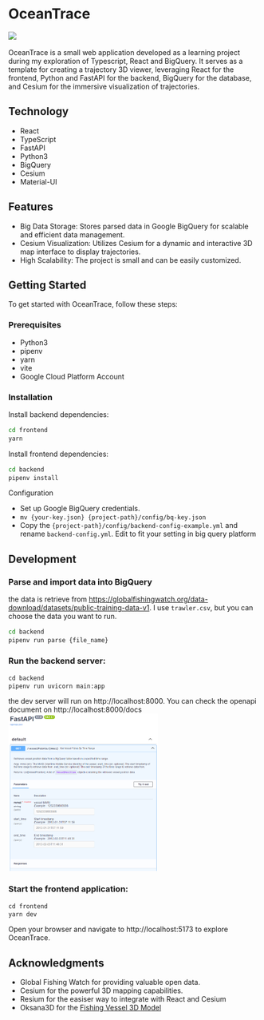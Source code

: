 # OceanTrace
<img src='https://github.com/shawn1251/OceanTrace/blob/main/demo/demo.gif?raw=true'>

OceanTrace is a small web application developed as a learning project during my exploration of Typescript, React and BigQuery. It serves as a template for creating a trajectory 3D viewer, leveraging React for the frontend, Python and FastAPI for the backend, BigQuery for the database, and Cesium for the immersive visualization of trajectories.


## Technology
* React
* TypeScript
* FastAPI
* Python3
* BigQuery
* Cesium
* Material-UI

## Features
* Big Data Storage: Stores parsed data in Google BigQuery for scalable and efficient data management.
* Cesium Visualization: Utilizes Cesium for a dynamic and interactive 3D map interface to display trajectories.
* High Scalability: The project is small and can be easily customized.


## Getting Started
To get started with OceanTrace, follow these steps:

### Prerequisites
* Python3
* pipenv
* yarn
* vite
* Google Cloud Platform Account

### Installation
Install backend dependencies:

```bash
cd frontend
yarn
```

Install frontend dependencies:

```bash
cd backend
pipenv install
```

Configuration
* Set up Google BigQuery credentials.
* `mv {your-key.json} {project-path}/config/bq-key.json`
* Copy the `{project-path}/config/backend-config-example.yml` and rename `backend-config.yml`. Edit to fit your setting in big query platform


## Development

### Parse and import data into BigQuery
the data is retrieve from https://globalfishingwatch.org/data-download/datasets/public-training-data-v1. I use `trawler.csv`, but you can choose the data you want to run.
```bash
cd backend
pipenv run parse {file_name}
```

### Run the backend server:

```
cd backend
pipenv run uvicorn main:app
```
the dev server will run on http://localhost:8000. You can check the openapi document on http://localhost:8000/docs
<img src='https://github.com/shawn1251/OceanTrace/blob/main/demo/api.png' width='300'>


### Start the frontend application:

```
cd frontend
yarn dev
```
Open your browser and navigate to http://localhost:5173 to explore OceanTrace.


## Acknowledgments
* Global Fishing Watch for providing valuable open data.
* Cesium for the powerful 3D mapping capabilities.
* Resium for the easiser way to integrate with React and Cesium
* Oksana3D for the [Fishing Vessel 3D Model](https://rigmodels.com/model.php?view=Fishing_Vessel-3d-model__COQ6RH0SZFD4VOZ2LDIFWZSTP&searchkeyword=fishing%20boat&manualsearch=1)
